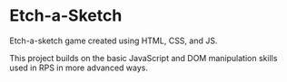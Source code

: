 # Etch-a-Sketch

Etch-a-sketch game created using HTML, CSS, and JS.

This project builds on the basic JavaScript and DOM manipulation skills used in RPS in more advanced ways.
